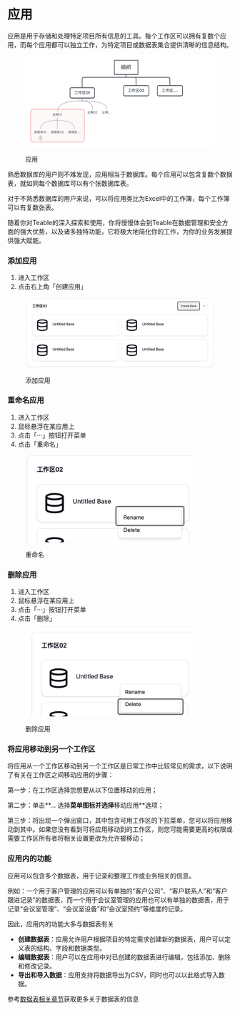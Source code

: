 # 应用

应用是用于存储和处理特定项目所有信息的工具。每个工作区可以拥有复数个应用，而每个应用都可以独立工作，为特定项目或数据表集合提供清晰的信息结构。

<figure><img src="../.gitbook/assets/image (2) (1).png" alt=""><figcaption><p>应用</p></figcaption></figure>

熟悉数据库的用户则不难发现，应用相当于数据库。每个应用可以包含复数个数据表，就如同每个数据库可以有个张数据库表。

对于不熟悉数据库的用户来说，可以将应用类比为Excel中的工作簿，每个工作簿可以有复数张表。

随着你对Teable的深入探索和使用，你将慢慢体会到Teable在数据管理和安全方面的强大优势，以及诸多独特功能，它将极大地简化你的工作，为你的业务发展提供强大赋能。

### 添加应用

1. 进入工作区
2. 点击右上角「创建应用」

<figure><img src="../.gitbook/assets/image (14).png" alt=""><figcaption><p>添加应用</p></figcaption></figure>

### 重命名应用

1. 进入工作区
2. 鼠标悬浮在某应用上
3. 点击「···」按钮打开菜单
4. 点击「重命名」

<div align="left">

<figure><img src="../.gitbook/assets/image.png" alt="" width="375"><figcaption><p>重命名</p></figcaption></figure>

</div>

### 删除应用

1. 进入工作区
2. 鼠标悬浮在某应用上
3. 点击「···」按钮打开菜单
4. 点击「删除」

<div align="left">

<figure><img src="../.gitbook/assets/image (1).png" alt="" width="375"><figcaption><p>删除应用</p></figcaption></figure>

</div>

### 将应用移动到另一个工作区

将应用从一个工作区移动到另一个工作区是日常工作中比较常见的需求，以下说明了有关在工作区之间移动应用的步骤：

第一步：在工作区选择您想要从以下位置移动的应用；

第二步：单击**... 选择**菜单图标并选择**移动应用**选项；

第三步：将出现一个弹出窗口，其中包含可用工作区的下拉菜单，您可以将应用移动到其中。如果您没有看到可将应用移动到的工作区，则您可能需要更高的权限或需要工作区所有者将相关设置更改为允许被移动；

### 应用内的功能

应用可以包含多个数据表，用于记录和整理工作或业务相关的信息。

例如：一个用于客户管理的应用可以有单独的“客户公司”、“客户联系人”和“客户跟进记录”的数据表，而一个用于会议室管理的应用也可以有单独的数据表，用于记录“会议室管理”、“会议室设备”和“会议室预约”等维度的记录。

因此，应用内的功能大多与数据表有关

* **创建数据表**：应用允许用户根据项目的特定需求创建新的数据表，用户可以定义表的结构、字段和数据类型。
* **编辑数据表**：用户可以在应用中对已创建的数据表进行编辑，包括添加、删除和修改记录。
* **导出和导入数据**：应用支持将数据导出为CSV，同时也可以以此格式导入数据。

参考[数据表相关章节](shu-ju-biao/)获取更多关于数据表的信息

